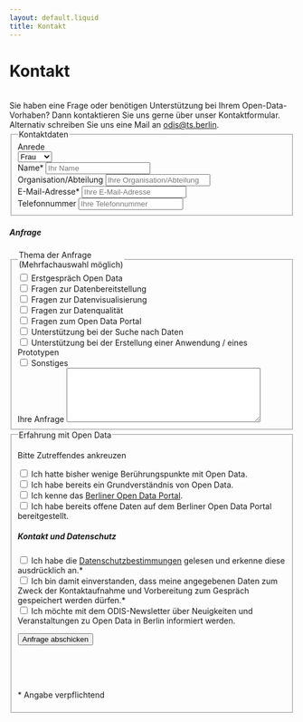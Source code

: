 ```yaml
---
layout: default.liquid
title: Kontakt
---
```


# Kontakt
<br>
Sie haben eine Frage oder benötigen Unterstützung bei Ihrem Open-Data-Vorhaben? Dann kontaktieren Sie uns gerne über unser Kontaktformular. Alternativ schreiben Sie uns eine Mail an <a href="mailto:odis@ts.berlin">odis@ts.berlin</a>.

<div class="pt-4">
	<form name="contact" method="POST" data-netlify="true">
    <fieldset>
      <legend>Kontaktdaten</legend>
      <div class="flex-wrapper anrede">
        <div class="form-field">
			    <label for="anrede">Anrede</label>
          <div>
			      <select name="anrede" id="anrede">
              <option value="Frau">Frau</option>
              <option value="Herr">Herr</option>
              <option value="Divers">Divers</option>
            </select>
          </div>
        </div>
      </div>
              <div class="flex-wrapper">
          <div class="form-field">
            <label for id="name">Name*</label>
            <input type="text" id="name" name="name" placeholder="Ihr Name" required>
          </div>
          <div class="form-field">
			      <label for id="organisation">Organisation/Abteilung</label>
            <input type="text" id="organisation" name="organisation" placeholder="Ihre Organisation/Abteilung"/>
          </div>
          <div class="form-field">
            <label for id="email">E-Mail-Adresse*</label>
            <input type="email" id="email" name="email" placeholder="Ihre E-Mail-Adresse">
          </div>
          <div class="form-field">
            <label for id="phone">Telefonnummer</label>
            <input type="tel" id="phone" name="phone" pattern="[+]{1}[0-9]{11,14}" placeholder="Ihre Telefonnummer"/>
          </div>
        </div>
    </fieldset>
<!-- ab hier noch ohne Flexbox-->
		<div>
		  <h5>Anfrage</h5>
		  <fieldset>
        <legend>Thema der Anfrage <br>
          (Mehrfachauswahl möglich)</legend>
        <div>
          <input type="checkbox" id="erstgespräch" name="source" value="erstgespräch">
          <label for="erstgespräch">Erstgespräch Open Data</label>
        </div>
        <div>
          <input type="checkbox" id="bereitstellung" name="source" value="bereitstellung">
          <label for="bereitstellung">Fragen zur Datenbereitstellung</label>
        </div>
        <div>
          <input type="checkbox" id="visualisierung" name="source" value="visualisierung">
          <label for="visualisierung">Fragen zur Datenvisualisierung</label>
        </div>
        <div>
          <input type="checkbox" id="datenquali" name="source" value="datenquali">
          <label for="datenquali">Fragen zur Datenqualität</label>
        </div>
        <div>
          <input type="checkbox" id="od-portal" name="source" value="od-portal">
          <label for="od-portal">Fragen zum Open Data Portal</label>
        </div>
        <div>
          <input type="checkbox" id="datensuche" name="source" value="datensuche">
          <label for="datensuche">Unterstützung bei der Suche nach Daten</label>
        </div>
        <div>
          <input type="checkbox" id="prototyp" name="source" value="prototyp">
          <label for="prototyp">Unterstützung bei der Erstellung einer Anwendung / eines Prototypen</label>
        </div>
        <div>
          <input type="checkbox" id="sonstiges" name="source" value="sonstiges">
          <label for="sonstiges">Sonstiges</label>
        </div>
        <div>
          <label for="message" class="h5">Ihre Anfrage </label>
          <textarea id="message" name="message" rows="6" cols = "40"></textarea>
        </div>
    </div>
    <fieldset>
      <legend>Erfahrung mit Open Data</legend> 
      <p class="small">Bitte Zutreffendes ankreuzen</p>
      <div class="checkbox">
        <input type="checkbox" id="wenig-od" name="source" value="kenne-od">
        <label for="wenig-od">Ich hatte bisher wenige Berührungspunkte mit Open Data.</label>
      </div>
      <div class="checkbox">
        <input type="checkbox" id="kenne-od" name="source" value="kenne-od">
        <label for="kenne-od">Ich habe bereits ein Grundverständnis von Open Data.</label>
      </div>
      <div class="checkbox">
        <input type="checkbox" id="kenne-portal" name="source" value="kenne-portal">
        <label for="kenne-portal">Ich kenne das <a href="https://www.daten.berlin.de">Berliner Open Data Portal</a>.</label>
      </div>
      <div class="checkbox">
        <input type="checkbox" id="bereitgestellt" name="source" value="bereitsgestellt">
        <label for="bereitgestellt">Ich habe bereits offene Daten auf dem Berliner Open Data Portal bereitgestellt.</label>
      </div>
    <p>
      <h5>Kontakt und Datenschutz</h5>
      <div>
        <input type="checkbox" id="DSV" name="source" value="DSV" required>
        <label for="DSV"> Ich habe die <a href="https://www.technologiestiftung-berlin.de/datenschutz">Datenschutzbestimmungen</a> gelesen und erkenne diese ausdrücklich an.*
        </label>
      </div>
      <div>
        <input type="checkbox" id="speicherung" name="source" value="speicherung" required>
        <label for="speicherung"> Ich bin damit einverstanden, dass meine angegebenen Daten zum Zweck
            der Kontaktaufnahme und Vorbereitung zum Gespräch gespeichert werden dürfen.*
        </label>
      </div>
      <div>
        <input type="checkbox" id="newsletter" name="source" value="newsletter">
        <label for="newsletter"> Ich möchte mit dem ODIS-Newsletter über 
             Neuigkeiten und Veranstaltungen zu Open Data in Berlin informiert werden.
        </label>
      </div>
    </p>
    <p>
      <button type="submit">Anfrage abschicken</button> <!--onclick="?" -->
    </p> 
    <br> <br> <br>
  <p class="small"> * Angabe verpflichtend </p>
  </form>
</div>

